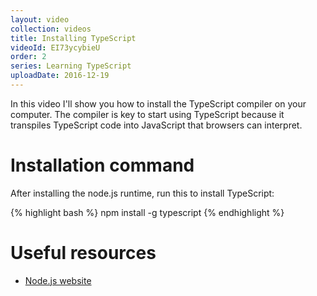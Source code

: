 ```yaml
---
layout: video
collection: videos
title: Installing TypeScript
videoId: EI73ycybieU
order: 2
series: Learning TypeScript
uploadDate: 2016-12-19
---
```


In this video I'll show you how to install the TypeScript compiler on your computer. The compiler is key to start using TypeScript because it transpiles TypeScript code into JavaScript that browsers can interpret.

# Installation command
After installing the node.js runtime, run this to install TypeScript:

{% highlight bash %}
npm install -g typescript
{% endhighlight %}


# Useful resources
* <a href="https://nodejs.org/en/" target="_blank">Node.js website</a>
